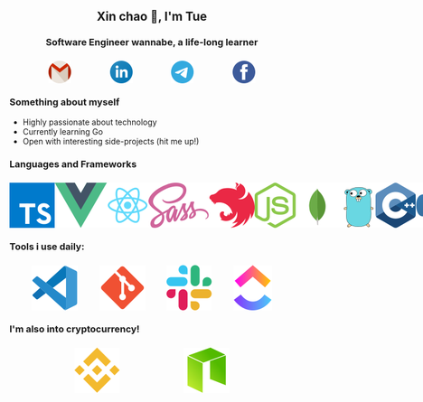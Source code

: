 <h2 align="center">Xin chao 👋, I'm Tue</h2>

<h3 align="center">Software Engineer wannabe, a life-long learner</h3>

<h3 align="center" style="display:flex; justify-content: space-evenly">
<img height=40 src="assets/logo_gmail.svg" />
<img height=40 src="assets/logo_linkedin.svg" />
<img height=40 src="assets/logo_telegram.svg" />
<img height=40 src="assets/logo_fb.svg" />
</h3>

### Something about myself
- Highly passionate about technology
- Currently learning Go
- Open with interesting side-projects (hit me up!)

### Languages and Frameworks
<h3 align="left" style="display:flex; justify-content: space-evenly">
<img src="assets/logo_ts.svg" />
<img src="assets/logo_vue.svg" />
<img src="assets/logo_react.svg" />
<img src="assets/logo_sass.svg" />
<img src="assets/logo_nestjs.svg" />
<img src="assets/logo_nodejs.svg" />
<img src="assets/logo_mongo.svg" />
<img src="assets/logo_go.svg" />
<img src="assets/logo_cpp.svg" />
<img src="assets/logo_python.svg" />
</h3>

### Tools i use daily:
<h3 align="left" style="display:flex; justify-content: space-evenly">
<img src="assets/logo_vscode.svg" />
<img src="assets/logo_git.svg" />
<img src="assets/logo_slack.svg" />
<img src="assets/logo_clickup.svg" />
</h3>

### I'm also into cryptocurrency!
<h3 align="left" style="display:flex; justify-content: space-evenly">
<img src="assets/logo_binance.svg" />
<img src="assets/logo_neo.svg" />
</h3>
